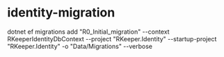 # identity-migration
dotnet ef migrations add "R0_Initial_migration" --context RKeeperIdentityDbContext --project "RKeeper.Identity" --startup-project "RKeeper.Identity" -o "Data/Migrations" --verbose

